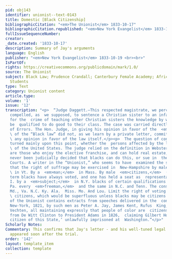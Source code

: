 ```yaml
---
pid: obj143
identifier: unionist--text-0143
title: Domestic [Black Citizenship]
bibliographicCitation: "<em>The Unionist</em> 1833-10-17"
bibliographicCitation.republished: "<em>New York Evangelist</em> 1833-10-19 <br><br>"
fullIssueSequenceNumber: 
creator: 
_date.created: '1833-10-17'
description: Summary of Jay's arguments
language: English
publisher: "<em>New York Evangelist</em> 1833-10-19 <br><br>"
IsPartOf: 
rights: https://creativecommons.org/publicdomain/mark/1.0/
source: The Unionist
subject: Black Law; Prudence Crandall; Canterbury Female Academy; African-American
  Students
type: Text
category: Unionist content
article.type: 
volume: '1'
issue: '12'
transcription: "<p>  “Judge Daggett.—This respected magistrate, we perceive, was not
  compelled, as  we supposed, to sentence a Christian sister to an infamous punishment
  for the  crime of teaching other Christian sisters the knowledge by which they could
  be  qualified to do good to their class. The case was carried directly to the  Court
  of Errors. The Hon. Judge, in giving his opinion in favor of the  <em>constitutionality</em>
  \ of the “Black law” did not, as we learn by a private letter, commit himself to
  \ any opinion in favor of the law itself.</p><p>  The question of constitutionality
  turned mainly upon this point, whether the  persons affected by the law are  <em>citizens</em>
  \ of the United States. The judge relied on the definition in Webster, that  citizens
  are those who enjoy the elective franchise, and can hold real estate,  and it has
  never been judicially decided that blacks can do this, or sue in  the United States
  Courts. A writer in the “Unionist,” who seems to have  examined the subject, shows
  that the right of suffrage may be exercised in  New-Hampshire by male  <em>inhabitants;</em>
  \ in Vt. By a  <em>man;</em>  in Mass. By male  <em>citizens,</em>  (under which
  term blacks have always voted, and one has held a seat as  representative,) in R.
  I. by a  <em>subject;</em>  in N.Y. blacks of certain qualifications can vote; in
  Pa. every  <em>freeman,</em>  and the same in N.C. and Tenn. The constitutions of
  Md., Va. N.C. Ky. Ala.  Miss. Mo. And Lou. Limit the right of voting to free  <em>white</em>
  \ citizens, which would be superfluous unless blacks may be citizens. The same  number
  of the Unionist contains extracts from speeches delivered in the  convention of
  New-York, 1821, by such men as Peter A. Jay, James Kent, Rufus  King, Abraham Van
  Vechten, all maintaining expressly that people of color are  citizens. Also a letter
  from De Witt Clinton to President Adams in 1826,  claiming Gilbert Horton as ‘a
  citizen of this State,’ unlawfully imprisoned at  Washington.”</p>"
Scholarly Notes: 
Commentary: This confirms that Jay's letter - and his well-tuned legal arguments -
  appeared soon after the trial.
order: '142'
layout: template_item
collection: template
---
```

